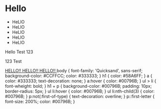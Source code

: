 <html>
  <head>
    <link href="style.css" rel="style.sheet" type= "text/css" />
  </head>
  <body>
    <h1> Hello </h1>
    <ul>
      <li> HeLlO </li>
      <li> HeLlO </li>
      <li> HeLlO </li>
      <li> HeLlO </li>
      <li> HeLlO </li>
    </ul>
    <p> Hello Test 123 </p>
    <p> 123 Test </p>
    <a href="#"> HELLO!! </a>
    <a href="#"> HELLO!! </a>
    <a href="#"> HELLO!! </a>
  </body>
</html>
body {
  font-family: 'Quicksand', sans-serif;
  background-color: #CCFFCC;
  color: #333333;
}
h1 {
  color: #58A6FF;
}
a {
  color: #333333;
  text-decoration: none;
}
a:hover {
color: #00796B;
}
ul > li {
  font-wheight: bold;
}
h1 + p {
  background-color: #00796B;
  padding: 10px;
  border-radius: 5px;
}
ul li:hover {
  color: #00796B;
}
ul li:nth-child(3) {
  color: #00796B;
}
p:not(:first-of-type) {
  text-decoration: overline;
}
p::first-letter {
  font-size: 200%;
  color: #00796B;
}
